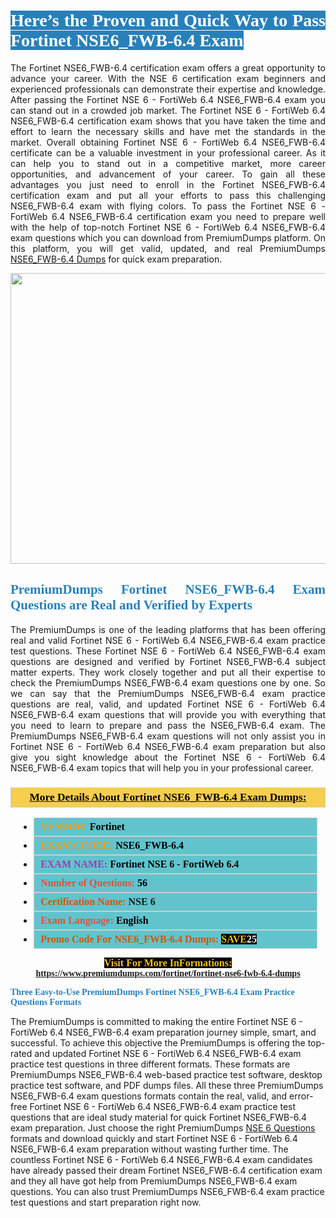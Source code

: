 <h1 style="text-align: justify;"><span style="color:#ffffff;"><span style="font-family:Georgia,serif;"><strong><span style="background-color:#2980b9;">Here’s the Proven and Quick Way to Pass Fortinet NSE6_FWB-6.4 Exam</span></strong></span></span></h1>

<p style="text-align: justify;">The Fortinet NSE6_FWB-6.4 certification exam offers a great opportunity to advance your career. With the NSE 6 certification exam beginners and experienced professionals can demonstrate their expertise and knowledge. After passing the Fortinet NSE 6 - FortiWeb 6.4 NSE6_FWB-6.4 exam you can stand out in a crowded job market. The Fortinet NSE 6 - FortiWeb 6.4 NSE6_FWB-6.4 certification exam shows that you have taken the time and effort to learn the necessary skills and have met the standards in the market. Overall obtaining Fortinet NSE 6 - FortiWeb 6.4 NSE6_FWB-6.4 certificate can be a valuable investment in your professional career. As it can help you to stand out in a competitive market, more career opportunities, and advancement of your career. To gain all these advantages you just need to enroll in the Fortinet NSE6_FWB-6.4 certification exam and put all your efforts to pass this challenging NSE6_FWB-6.4 exam with flying colors. To pass the Fortinet NSE 6 - FortiWeb 6.4 NSE6_FWB-6.4 certification exam you need to prepare well with the help of top-notch Fortinet NSE 6 - FortiWeb 6.4 NSE6_FWB-6.4 exam questions which you can download from PremiumDumps platform. On this platform, you will get valid, updated, and real PremiumDumps <a href="https://www.premiumdumps.com/fortinet/fortinet-nse6-fwb-6.4-dumps">NSE6_FWB-6.4 Dumps</a> for quick exam preparation.</p>

<p style="text-align: center;"><a href="https://www.premiumdumps.com/fortinet/fortinet-nse6-fwb-6.4-dumps"><img alt="" src="https://i.imgur.com/KJGzbJ2.jpeg" style="width: 700px; height: 465px;" /></a></p>

<h2 style="text-align: justify;"><span style="color:#2980b9;"><span style="font-family:Georgia,serif;"><strong>PremiumDumps Fortinet NSE6_FWB-6.4 Exam Questions are Real and Verified by Experts</strong></span></span></h2>

<p style="text-align: justify;">The PremiumDumps is one of the leading platforms that has been offering real and valid Fortinet NSE 6 - FortiWeb 6.4 NSE6_FWB-6.4 exam practice test questions. These Fortinet NSE 6 - FortiWeb 6.4 NSE6_FWB-6.4 exam questions are designed and verified by Fortinet NSE6_FWB-6.4 subject matter experts. They work closely together and put all their expertise to check the PremiumDumps NSE6_FWB-6.4 exam questions one by one. So we can say that the PremiumDumps NSE6_FWB-6.4 exam practice questions are real, valid, and updated Fortinet NSE 6 - FortiWeb 6.4 NSE6_FWB-6.4 exam questions that will provide you with everything that you need to learn to prepare and pass the NSE6_FWB-6.4 exam. The PremiumDumps NSE6_FWB-6.4 exam questions will not only assist you in Fortinet NSE 6 - FortiWeb 6.4 NSE6_FWB-6.4 exam preparation but also give you sight knowledge about the Fortinet NSE 6 - FortiWeb 6.4 NSE6_FWB-6.4 exam topics that will help you in your professional career.</p>

<h3 style="background: #f7ce50; border: 1px solid rgb(204, 204, 204); padding: 5px 10px; text-align: center;"><span style="font-family:Georgia,serif;"><u><u><span style="color:#000000;"><span style="font-size:11pt"><span style="line-height:normal"><b><span style="font-size:13.0pt"><span cambria="">More Details About Fortinet NSE6_FWB-6.4 Exam Dumps:</span></span></b></span></span></span></u></u></span></h3>

<ul>
	<li style="margin:0cm 10pt">
	<div style="background:#61c4cd; border: 1px solid rgb(204, 204, 204); padding: 5px 10px; text-align: justify;"><span style="font-family:Georgia,serif;"><span style="font-size:11pt"><span style="line-height:normal"><b><span style="font-size:12.0pt"><span new="" roman="" times=""><span style="color:#f39c12;">VENDOR:</span> <span style="color:#000000;">Fortinet</span></span></span></b></span></span></span></div>
	</li>
	<li style="margin:0cm 10pt">
	<div style="background: #61c4cd; border: 1px solid rgb(204, 204, 204); padding: 5px 10px; text-align: justify;"><span style="font-family:Georgia,serif;"><span style="font-size:11pt"><span style="line-height:normal"><b><span style="font-size:12.0pt"><span new="" roman="" times=""><span style="color:#f39c12;">EXAM CCODE:</span> <span style="color:#000000;">NSE6_FWB-6.4</span></span></span></b></span></span></span></div>
	</li>
	<li style="margin:0cm 10pt">
	<div style="background: #61c4cd; border: 1px solid rgb(204, 204, 204); padding: 5px 10px; text-align: justify;"><span style="font-family:Georgia,serif;"><span style="font-size:11pt"><span style="line-height:normal"><b><span style="font-size:12.0pt"><span new="" roman="" times=""><span style="color:#8e44ad;">EXAM NAME:</span> <span style="color:#000000;">Fortinet NSE 6 - FortiWeb 6.4</span></span></span></b></span></span></span></div>
	</li>
	<li style="margin:0cm 10pt">
	<div style="background: #61c4cd; border: 1px solid rgb(204, 204, 204); padding: 5px 10px;"><span style="font-family:Georgia,serif;"><span style="font-size:11pt"><span style="line-height:normal"><b><span style="font-size:12.0pt"><span new="" roman="" times=""><span style="color:#e74c3c;">Number of Questions:</span><span style="color:#000000;"><span style="color:#f1c40f;"> </span>56</span></span></span></b></span></span></span></div>
	</li>
	<li style="margin:0cm 10pt">
	<div style="background: #61c4cd; border: 1px solid rgb(204, 204, 204); padding: 5px 10px; text-align: justify;"><span style="font-family:Georgia,serif;"><span style="font-size:11pt"><span style="line-height:normal"><b><span style="font-size:12.0pt"><span new="" roman="" times=""><span style="color:#d35400;">Certification Name:</span> NSE 6</span></span></b></span></span></span></div>
	</li>
	<li style="margin:0cm 10pt">
	<div style="background: #61c4cd; border: 1px solid rgb(204, 204, 204); padding: 5px 10px; text-align: justify;"><span style="font-family:Georgia,serif;"><span style="font-size:11pt"><span style="line-height:normal"><b><span style="font-size:12.0pt"><span new="" roman="" times=""><span style="color:#e74c3c;">Exam Language:</span> <span style="color:#000000;">English</span></span></span></b></span></span></span></div>
	</li>
	<li style="margin:0cm 10pt">
	<div style="background: #61c4cd; border: 1px solid rgb(204, 204, 204); padding: 5px 10px;"><span style="font-family:Georgia,serif;"><span style="font-size:11pt"><span style="line-height:normal"><b><span style="font-size:12.0pt"><span new="" roman="" times=""><span style="color:#d35400;">Promo Code For NSE6_FWB-6.4 Dumps:</span><span style="color:#f1c40f;"> <span style="background-color:#000000;">SAVE</span></span><span style="color:#ffffff;"><span style="background-color:#000000;">25</span></span></span></span></b></span></span></span></div>
	</li>
</ul>

<p style="text-align: center;"><span style="font-family:Georgia,serif;"><strong><span style="font-size:16px;"><span style="color:#f1c40f;"><span style="background-color:#000000;">Visit For More InFormations:</span></span></span> <a href="https://www.premiumdumps.com/fortinet/fortinet-nse6-fwb-6.4-dumps">https://www.premiumdumps.com/fortinet/fortinet-nse6-fwb-6.4-dumps</a></strong></span></p>

<p><span style="color:#2980b9;"><span style="font-family:Georgia,serif;"><strong><strong><strong>Three Easy-to-Use PremiumDumps Fortinet NSE6_FWB-6.4 Exam Practice Questions Formats</strong></strong></strong></span></span></p>

<p>The PremiumDumps is committed to making the entire Fortinet NSE 6 - FortiWeb 6.4 NSE6_FWB-6.4 exam preparation journey simple, smart, and successful. To achieve this objective the PremiumDumps is offering the top-rated and updated Fortinet NSE 6 - FortiWeb 6.4 NSE6_FWB-6.4 exam practice test questions in three different formats. These formats are PremiumDumps NSE6_FWB-6.4 web-based practice test software, desktop practice test software, and PDF dumps files. All these three PremiumDumps NSE6_FWB-6.4 exam questions formats contain the real, valid, and error-free Fortinet NSE 6 - FortiWeb 6.4 NSE6_FWB-6.4 exam practice test questions that are ideal study material for quick Fortinet NSE6_FWB-6.4 exam preparation. Just choose the right PremiumDumps <a href="https://www.premiumdumps.com/fortinet/nse-6-dumps">NSE 6 Questions</a> formats and download quickly and start Fortinet NSE 6 - FortiWeb 6.4 NSE6_FWB-6.4 exam preparation without wasting further time. The countless Fortinet NSE 6 - FortiWeb 6.4 NSE6_FWB-6.4 exam candidates have already passed their dream Fortinet NSE6_FWB-6.4 certification exam and they all have got help from PremiumDumps NSE6_FWB-6.4 exam questions. You can also trust PremiumDumps NSE6_FWB-6.4 exam practice test questions and start preparation right now.</p>
